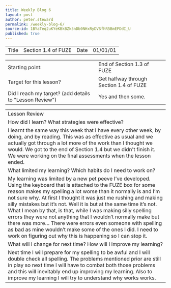 ```yaml
---
title: Weekly Blog 6
layout: post
author: peter.steward
permalink: /weekly-blog-6/
source-id: 1BYaTeq2uKYeKBkBZk5nDb0NHxRyDVSfhR5BmEPDdI_U
published: true
---
```

<table>
  <tr>
    <td>Title</td>
    <td>Section 1.4 of FUZE</td>
    <td>Date</td>
    <td>01/01/01</td>
  </tr>
</table>


<table>
  <tr>
    <td>Starting point:</td>
    <td>End of Section 1.3 of FUZE</td>
  </tr>
  <tr>
    <td>Target for this lesson?</td>
    <td>Get halfway through Section 1.4 of FUZE</td>
  </tr>
  <tr>
    <td>Did I reach my target? 
(add details to "Lesson Review")</td>
    <td>Yes and then some.</td>
  </tr>
</table>


<table>
  <tr>
    <td>Lesson Review</td>
  </tr>
  <tr>
    <td>How did I learn? What strategies were effective? </td>
  </tr>
  <tr>
    <td>I learnt the same way this week that I have every other week, by doing, and by reading. This was as effective as usual and we actually got through a lot more of the work than I thought we would. We got to the end of Section 1.4 but we didn't finish it. We were working on the final assessments when the lesson ended. </td>
  </tr>
  <tr>
    <td>What limited my learning? Which habits do I need to work on? </td>
  </tr>
  <tr>
    <td>My learning was limited by a new pet peeve I’ve developed. Using the keyboard that is attached to the FUZE box for some reason makes my spelling a lot worse than it normally is and I’m not sure why. At first I thought it was just me rushing and making silly mistakes but it’s not. Well it is but at the same time it’s not. What I mean by that, is that, while I was making silly spelling errors they were not anything that I wouldn’t normally make but there was more… There were errors even someone with spelling as bad as mine wouldn’t make some of the ones I did. I need to work on figuring out why this is happening so I can stop it.   </td>
  </tr>
  <tr>
    <td>What will I change for next time? How will I improve my learning?</td>
  </tr>
  <tr>
    <td>Next time I will prepare for my spelling to be awful and I will double check all spelling. The problems mentioned prior are still in play so next time I will have to combat both those problems and this will inevitably end up improving my learning. Also to improve my learning I will try to understand why works works.</td>
  </tr>
</table>


